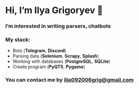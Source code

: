 # Hi, I’m Ilya Grigoryev 👋

### I’m interested in writing parsers, chatbots

### My stack:

- Bots (**Telegram**, **Discord**)
- Parsing data (**Selenium**, **Scrapy**, **Splash**)
- Working with databases (**PostgreSQL**, **SQLite**)
- Create program (**PyQT5**, **Pygame**)

### You can contact me by ilia092006grig@gmail.com
